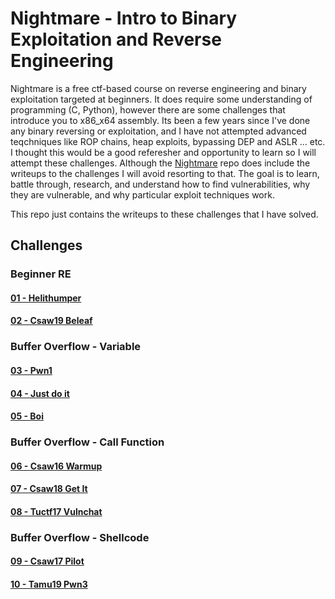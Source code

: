 # Nightmare -  Intro to Binary Exploitation and Reverse Engineering

Nightmare is a free ctf-based course on reverse engineering and binary exploitation targeted at beginners. It does require some understanding of programming (C, Python), however there are some challenges that introduce you to x86_x64 assembly. Its been a few years since I've done any binary reversing or exploitation, and I have not attempted advanced teqchniques like ROP chains, heap exploits, bypassing DEP and ASLR ... etc. I thought this would be a good referesher and opportunity to learn so I will attempt these challenges. Although the [Nightmare](https://github.com/guyinatuxedo/nightmare) repo does include the writeups to the challenges I will avoid resorting to that. The goal is to learn, battle through, research, and understand how to find vulnerabilities, why they are vulnerable, and why particular exploit techniques work.  

This repo just contains the writeups to these challenges that I have solved.

## Challenges

### Beginner RE

#### [01 - Helithumper](./Challenges/helithumper_re.md)

#### [02 - Csaw19 Beleaf](./Challenges/csaw19_beleaf.md)

### Buffer Overflow - Variable

#### [03 - Pwn1](./Challenges/pwn1.md)

#### [04 - Just do it](./Challenges/just_do_it.md)

#### [05 - Boi](./Challenges/csaw18_boi.md)

### Buffer Overflow - Call Function
 
#### [06 - Csaw16 Warmup](./Challenges/csaw16_warmup.md)

#### [07 - Csaw18 Get It](./Challenges/csaw18_getit.md)

#### [08 - Tuctf17 Vulnchat](./Challenges/tuctf17_vulnchat.md)

### Buffer Overflow - Shellcode

#### [09 - Csaw17 Pilot](./Challenges/csaw17_pilot.md)

#### [10 - Tamu19 Pwn3](./Challenges/tamu19_pwn3.md)

